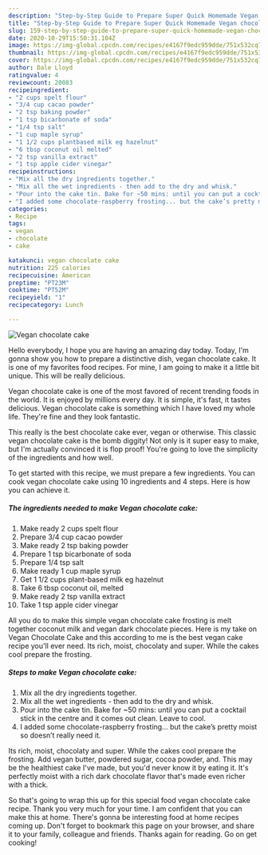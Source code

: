 ```yaml
---
description: "Step-by-Step Guide to Prepare Super Quick Homemade Vegan chocolate cake"
title: "Step-by-Step Guide to Prepare Super Quick Homemade Vegan chocolate cake"
slug: 159-step-by-step-guide-to-prepare-super-quick-homemade-vegan-chocolate-cake
date: 2020-10-29T15:50:31.104Z
image: https://img-global.cpcdn.com/recipes/e4167f9edc959dde/751x532cq70/vegan-chocolate-cake-recipe-main-photo.jpg
thumbnail: https://img-global.cpcdn.com/recipes/e4167f9edc959dde/751x532cq70/vegan-chocolate-cake-recipe-main-photo.jpg
cover: https://img-global.cpcdn.com/recipes/e4167f9edc959dde/751x532cq70/vegan-chocolate-cake-recipe-main-photo.jpg
author: Dale Lloyd
ratingvalue: 4
reviewcount: 20083
recipeingredient:
- "2 cups spelt flour"
- "3/4 cup cacao powder"
- "2 tsp baking powder"
- "1 tsp bicarbonate of soda"
- "1/4 tsp salt"
- "1 cup maple syrup"
- "1 1/2 cups plantbased milk eg hazelnut"
- "6 tbsp coconut oil melted"
- "2 tsp vanilla extract"
- "1 tsp apple cider vinegar"
recipeinstructions:
- "Mix all the dry ingredients together."
- "Mix all the wet ingredients - then add to the dry and whisk."
- "Pour into the cake tin. Bake for ~50 mins: until you can put a cocktail stick in the centre and it comes out clean. Leave to cool."
- "I added some chocolate-raspberry frosting... but the cake’s pretty moist so doesn’t really need it."
categories:
- Recipe
tags:
- vegan
- chocolate
- cake

katakunci: vegan chocolate cake 
nutrition: 225 calories
recipecuisine: American
preptime: "PT23M"
cooktime: "PT52M"
recipeyield: "1"
recipecategory: Lunch

---
```



![Vegan chocolate cake](https://img-global.cpcdn.com/recipes/e4167f9edc959dde/751x532cq70/vegan-chocolate-cake-recipe-main-photo.jpg)

Hello everybody, I hope you are having an amazing day today. Today, I'm gonna show you how to prepare a distinctive dish, vegan chocolate cake. It is one of my favorites food recipes. For mine, I am going to make it a little bit unique. This will be really delicious.

Vegan chocolate cake is one of the most favored of recent trending foods in the world. It is enjoyed by millions every day. It is simple, it's fast, it tastes delicious. Vegan chocolate cake is something which I have loved my whole life. They're fine and they look fantastic.

This really is the best chocolate cake ever, vegan or otherwise. This classic vegan chocolate cake is the bomb diggity! Not only is it super easy to make, but I&#39;m actually convinced it is flop proof! You&#39;re going to love the simplicity of the ingredients and how well.


To get started with this recipe, we must prepare a few ingredients. You can cook vegan chocolate cake using 10 ingredients and 4 steps. Here is how you can achieve it.

<!--inarticleads1-->

##### The ingredients needed to make Vegan chocolate cake:

1. Make ready 2 cups spelt flour
1. Prepare 3/4 cup cacao powder
1. Make ready 2 tsp baking powder
1. Prepare 1 tsp bicarbonate of soda
1. Prepare 1/4 tsp salt
1. Make ready 1 cup maple syrup
1. Get 1 1/2 cups plant-based milk eg hazelnut
1. Take 6 tbsp coconut oil, melted
1. Make ready 2 tsp vanilla extract
1. Take 1 tsp apple cider vinegar


All you do to make this simple vegan chocolate cake frosting is melt together coconut milk and vegan dark chocolate pieces. Here is my take on Vegan Chocolate Cake and this according to me is the best vegan cake recipe you&#39;ll ever need. Its rich, moist, chocolaty and super. While the cakes cool prepare the frosting. 

<!--inarticleads2-->

##### Steps to make Vegan chocolate cake:

1. Mix all the dry ingredients together.
1. Mix all the wet ingredients - then add to the dry and whisk.
1. Pour into the cake tin. Bake for ~50 mins: until you can put a cocktail stick in the centre and it comes out clean. Leave to cool.
1. I added some chocolate-raspberry frosting... but the cake’s pretty moist so doesn’t really need it.


Its rich, moist, chocolaty and super. While the cakes cool prepare the frosting. Add vegan butter, powdered sugar, cocoa powder, and. This may be the healthiest cake I&#39;ve made, but you&#39;d never know it by eating it. It&#39;s perfectly moist with a rich dark chocolate flavor that&#39;s made even richer with a thick. 

So that's going to wrap this up for this special food vegan chocolate cake recipe. Thank you very much for your time. I am confident that you can make this at home. There's gonna be interesting food at home recipes coming up. Don't forget to bookmark this page on your browser, and share it to your family, colleague and friends. Thanks again for reading. Go on get cooking!
